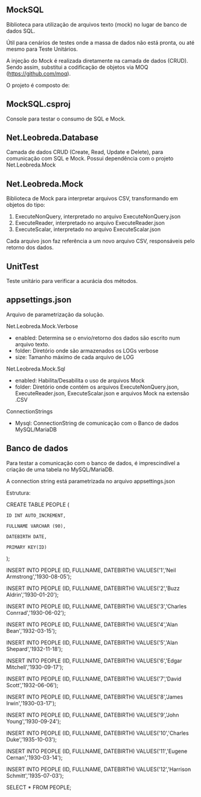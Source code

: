 ﻿MockSQL
-------
Biblioteca para utilização de arquivos texto (mock) no lugar de banco de dados SQL.

Útil para cenários de testes onde a massa de dados não está pronta,
ou até mesmo para Teste Unitários.

A injeção do Mock é realizada diretamente na camada de dados (CRUD).
Sendo assim, substitui a codificação de objetos via MOQ (https://github.com/moq).

O projeto é composto de:

MockSQL.csproj
--------------
Console para testar o consumo de SQL e Mock.


Net.Leobreda.Database
---------------------
Camada de dados CRUD (Create, Read, Update e Delete), para comunicação com SQL e Mock.
Possui dependência com o projeto Net.Leobreda.Mock


Net.Leobreda.Mock
-----------------
Biblioteca de Mock para interpretar arquivos CSV, transformando em objetos do tipo:
1. ExecuteNonQuery, interpretado no arquivo ExecuteNonQuery.json
2. ExecuteReader, interpretado no arquivo ExecuteReader.json
3. ExecuteScalar, interpretado no arquivo ExecuteScalar.json

Cada arquivo json faz referência a um novo arquivo CSV, responsáveis pelo retorno dos dados.


UnitTest
--------
Teste unitário para verificar a acurácia dos métodos.


appsettings.json
----------------
Arquivo de parametrização da solução.

Net.Leobreda.Mock.Verbose
- enabled:	Determina se o envio/retorno dos dados são escrito num arquivo texto.
- folder:		Diretório onde são armazenados os LOGs verbose
- size:		Tamanho máximo de cada arquivo de LOG

Net.Leobreda.Mock.Sql
- enabled:	Habilita/Desabilita o uso de arquivos Mock
- folder:		Diretório onde contém os arquivos ExecuteNonQuery.json, ExecuteReader.json, ExecuteScalar.json e arquivos Mock na extensão .CSV

ConnectionStrings
- Mysql:		ConnectionString de comunicação com o Banco de dados MySQL/MariaDB


Banco de dados
--------------
Para testar a comunicação com o banco de dados, é imprescindível a criação de uma tabela no MySQL/MariaDB.

A connection string está parametrizada no arquivo appsettings.json

Estrutura:

CREATE TABLE PEOPLE (

	ID INT AUTO_INCREMENT,

	FULLNAME VARCHAR (90),

	DATEBIRTH DATE,

	PRIMARY KEY(ID)

); 


INSERT INTO PEOPLE (ID, FULLNAME, DATEBIRTH) VALUES('1','Neil Armstrong','1930-08-05');

INSERT INTO PEOPLE (ID, FULLNAME, DATEBIRTH) VALUES('2','Buzz Aldrin','1930-01-20');

INSERT INTO PEOPLE (ID, FULLNAME, DATEBIRTH) VALUES('3','Charles Conrrad','1930-06-02');

INSERT INTO PEOPLE (ID, FULLNAME, DATEBIRTH) VALUES('4','Alan Bean','1932-03-15');

INSERT INTO PEOPLE (ID, FULLNAME, DATEBIRTH) VALUES('5','Alan Shepard','1932-11-18');

INSERT INTO PEOPLE (ID, FULLNAME, DATEBIRTH) VALUES('6','Edgar Mitchell','1930-09-17');

INSERT INTO PEOPLE (ID, FULLNAME, DATEBIRTH) VALUES('7','David Scott','1932-06-06');

INSERT INTO PEOPLE (ID, FULLNAME, DATEBIRTH) VALUES('8','James Irwin','1930-03-17');

INSERT INTO PEOPLE (ID, FULLNAME, DATEBIRTH) VALUES('9','John Young','1930-09-24');

INSERT INTO PEOPLE (ID, FULLNAME, DATEBIRTH) VALUES('10','Charles Duke','1935-10-03');

INSERT INTO PEOPLE (ID, FULLNAME, DATEBIRTH) VALUES('11','Eugene Cernan','1930-03-14');

INSERT INTO PEOPLE (ID, FULLNAME, DATEBIRTH) VALUES('12','Harrison Schmitt','1935-07-03');

SELECT * FROM PEOPLE;